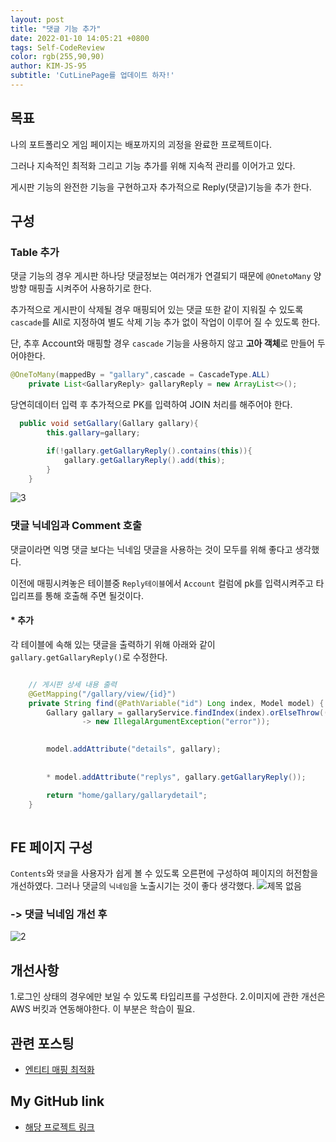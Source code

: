 ```yaml
---
layout: post
title: "댓글 기능 추가"
date: 2022-01-10 14:05:21 +0800
tags: Self-CodeReview
color: rgb(255,90,90)
author: KIM-JS-95
subtitle: 'CutLinePage를 업데이트 하자!'
---
```


## 목표
나의 포트폴리오 게임 페이지는 배포까지의 괴정을 완료한 프로젝트이다.

그러나 지속적인 최적화 그리고 기능 추가를 위해 지속적 관리를 이어가고 있다.

게시판 기능의 완전한 기능을 구현하고자 추가적으로 Reply(댓글)기능을 추가 한다.

## 구성
### Table 추가
댓글 기능의 경우 게시판 하나당 댓글정보는 여러개가 연결되기 때문에 `@OnetoMany` 양방향 매핑츨 시켜주어 사용하기로 한다.

추가적으로 게시판이 삭제될 경우 매핑되어 있는 댓글 또한 같이 지워질 수 있도록 `cascade`를 All로 지정하여 별도 삭제 기능 추가 없이
작업이 이루어 질 수 있도록 한다.

단, 추후 Account와 매핑할 경우 `cascade` 기능을 사용하지 않고 **고아 객체**로 만들어 두어야한다.


```java
@OneToMany(mappedBy = "gallary",cascade = CascadeType.ALL)
    private List<GallaryReply> gallaryReply = new ArrayList<>();
```

당연히데이터 입력 후 추가적으로 PK를 입력하여 JOIN 처리를 해주어야 한다.

```java
  public void setGallary(Gallary gallary){
        this.gallary=gallary;

        if(!gallary.getGallaryReply().contains(this)){
            gallary.getGallaryReply().add(this);
        }
    }
```

![3](https://user-images.githubusercontent.com/65659478/149054013-8021c9a2-61eb-4e1d-979c-14d60b84c660.png)

### 댓글 닉네임과 Comment 호출
댓글이라면 익명 댓글 보다는 닉네임 댓글을 사용하는 것이 모두를 위해 좋다고 생각했다.

이전에 매핑시켜놓은 테이블중 `Reply테이블`에서 `Account` 컬럼에 pk를 입력시켜주고 타입리프를 통해 호출해 주면 될것이다.

#### * 추가
각 테이블에 속해 있는 댓글을 출력하기 위해 아래와 같이 `gallary.getGallaryReply()`로 수정한다.
```java

    // 게시판 상세 내용 출력
    @GetMapping("/gallary/view/{id}")
    private String find(@PathVariable("id") Long index, Model model) {
        Gallary gallary = gallaryService.findIndex(index).orElseThrow(()
                -> new IllegalArgumentException("error"));
        

        model.addAttribute("details", gallary);
        
        
        * model.addAttribute("replys", gallary.getGallaryReply());

        return "home/gallary/gallarydetail";
    }
    
```


## FE 페이지 구성

`Contents`와 `댓글`을 사용자가 쉽게 볼 수 있도록 오른편에 구성하여 페이지의 허전함을 개선하였다.
그러나 댓글의 `닉네임`을 노출시기는 것이 좋다 생각했다.
![제목 없음](https://user-images.githubusercontent.com/65659478/148678245-dbdb6802-ae00-40e5-b74e-927949005e08.png)

### -> 댓글 닉네임 개선 후
![2](https://user-images.githubusercontent.com/65659478/149053650-de567e42-ec7d-4f1c-bad0-f0c27c7dbdf5.png)

## 개선사항
1.로그인 상태의 경우에만 보일 수 있도록 타입리프를 구성한다. 
2.이미지에 관한 개선은 AWS 버킷과 연동해야한다. 이 부분은 학습이 필요.


## 관련 포스팅
* [엔티티 매핑 최적화](https://kim-js-95.github.io/2022/01/09/%EA%B0%9D%EC%B2%B4-%EB%A7%A4%ED%95%91.html)

## My GitHub link
* [해당 프로젝트 링크](https://github.com/KIM-JS-95/CutLinePages)